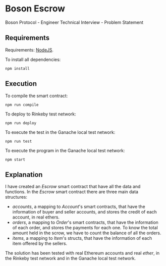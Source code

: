 # Boson Escrow
Boson Protocol - Engineer Technical Interview - Problem Statement

## Requirements
Requirements: [NodeJS](https://nodejs.org/en/).

To install all dependencies:
```
npm install
```
## Execution
To compile the smart contract:
```
npm run compile
```

To deploy to Rinkeby test network:
```
npm run deploy
```

To execute the test in the Ganache local test network:
```
npm run test
```

To execute the program in the Ganache local test network:
```
npm start
```

## Explanation
I have created an *Escrow* smart contract that have all the data and functions.
In the *Escrow* smart contract there are three main data structures:
* *accounts*, a mapping to *Account*'s smart contracts, that have the information of buyer and seller accounts, and stores the credit of each account, in real ethers.
* *orders*, a mapping to *Order*'s smart contracts, that have the information of each order, and stores the payments for each one. To know the total amount held in the scrow, we have to count the balance of all the orders.
* *items*, a mapping to *Item*'s structs, that have the information of each item offered by the sellers.

The solution has been tested with real Ethereum accounts and real *ether*, in the Rinkeby test network and in the Ganache local test network.
